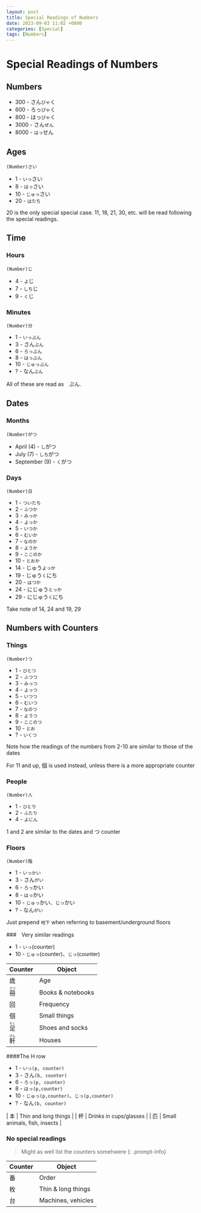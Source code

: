 ```yaml
---
layout: post
title: Special Readings of Numbers
date: 2023-09-03 11:02 +0800
categories: [Special]
tags: [Numbers]
---
```

# Special Readings of Numbers

## Numbers
* 300 - さん`びゃ`く
* 600 - ろっ`ぴゃ`く
* 800 - はっ`ぴゃ`く
* 3000 - さん`ぜん`
* 8000 - `はっ`せん

## Ages
```
(Number)さい
```
* 1 - `いっ`さい
* 8 - `はっ`さい
* 10 - `じゅっ`さい
* 20 - `はたち`

20 is the only special special case.
11, 18, 21, 30, etc. will be read following the special readings.

## Time

### Hours
```
(Number)じ
```
* 4 - `よ`じ
* 7 - `しち`じ
* 9 - `く`じ

### Minutes
```
(Number)分
```
* 1 - `いっぷん`
* 3 - さん`ぷん`
* 6 - `ろっぷん`
* 8 - `はっぷん`
* 10 - `じゅっぷん`
* ? - なん`ぷん`

All of these are read as　ぷん.

## Dates

### Months
```
(Number)がつ
```
* April (4) - `し`がつ
* July (7) - `しち`がつ
* September (9) - `く`がつ

### Days
```
(Number)日
```
* 1 - `ついたち`
* 2 - `ふつか`
* 3 - `みっか`
* 4 - `よっか`
* 5 - `いつか`
* 6 - `むいか`
* 7 - `なのか`
* 8 - `ようか`
* 9 - `ここのか`
* 10 - `とおか`
* 14 - じゅう`よっか`
* 19 - じゅう`く`にち
* 20 - `はつか`
* 24 - にじゅう`とっか`
* 29 - にじゅう`く`にち

Take note of 14, 24 and 19, 29


## Numbers with Counters

### Things
```
(Number)つ
```
* 1 - `ひとつ`
* 2 - `ふつつ`
* 3 - `みっつ`
* 4 - `よっつ`
* 5 - `いつつ`
* 6 - `むいつ`
* 7 - `なのつ`
* 8 - `ようつ`
* 9 - `ここのつ`
* 10 - `とお`
* ? - `いくつ`

Note how the readings of the numbers from 2-10 are similar to those of the dates

For 11 and up, 個 is used instead, unless there is a more appropriate counter

### People
```
(Number)人
```
* 1 - `ひとり`
* 2 - `ふたり`
* 4 - `よにん`

1 and 2 are similar to the dates and つ counter

### Floors
```
(Number)階
```
* 1 - `いっかい`
* 3 - さん`がい`
* 6 - `ろっ`かい
* 8 - `はっ`かい
* 10 - `じゅっ`かい、`じっ`かい
* ? - なん`がい`

Just prepend `地下` when referring to basement/underground floors

###　Very similar readings
* 1 - `いっ`(counter)
* 10 - `じゅっ`(counter)、`じっ`(counter)

| Counter | Object |
| -- | -- |
| 歳 | Age |
| <ruby>冊<rt>さつ</rt><ruby> | Books & notebooks |
| 回 | Frequency |
| 個 | Small things |
| <ruby>足<rt>そく</rt><ruby> | Shoes and socks |
| <ruby>軒<rt>げん</rt><ruby> | Houses |

####The H row
* 1 - `いっ(p, counter)`
* 3 - さん`(b, counter)`
* 6 - `ろっ(p, counter)`
* 8 - `はっ(p,counter)`
* 10 - `じゅっ(p,counter)`、`じっ(p,counter)`
* ? - なん`(b, counter)`

| 本 | Thin and long things |
| 杯 | Drinks in cups/glasses |
| 匹 | Small animals, fish, insects |

### No special readings
> Might as well list the counters somehwere
{: .prompt-info}

| Counter | Object |
| -- | -- |
| 番 | Order |
| 枚 | Thin & long things |
| 台 | Machines, vehicles |
